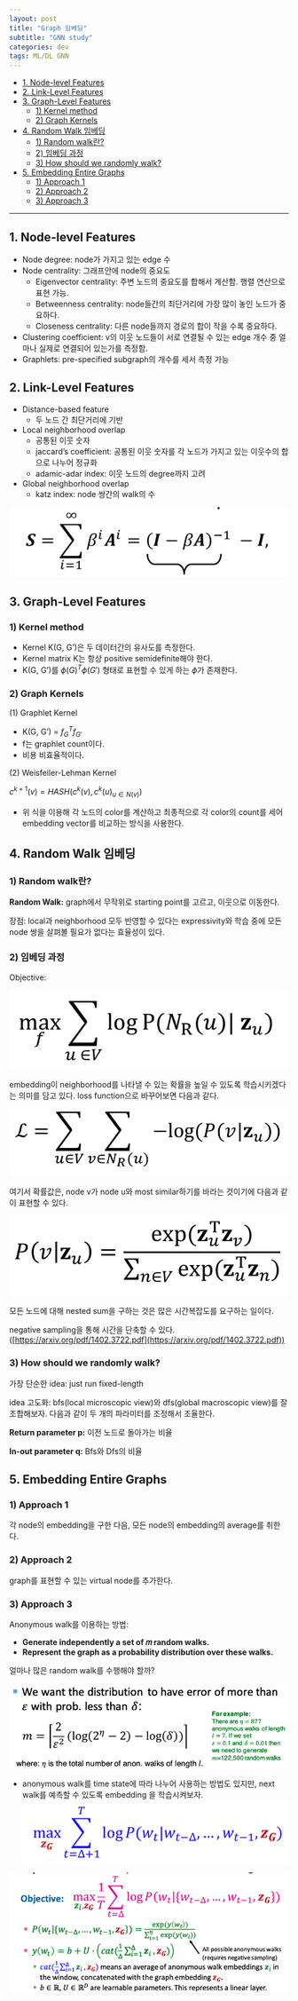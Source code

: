 ```yaml
---
layout: post
title: "Graph 임베딩"
subtitle: "GNN study"
categories: dev
tags: ML/DL GNN
---
```


<!-- @import "[TOC]" {cmd="toc" depthFrom=1 depthTo=6 orderedList=false} -->

<!-- code_chunk_output -->
- [1. Node-level Features](#1-node-level-features)
- [2. Link-Level Features](#2-link-level-features)
- [3. Graph-Level Features](#3-graph-level-features)
  - [1) Kernel method](#1-kernel-method)
  - [2) Graph Kernels](#2-graph-kernels)
- [4. Random Walk 임베딩](#4-random-walk-임베딩)
  - [1) Random walk란?](#1-random-walk란)
  - [2) 임베딩 과정](#2-임베딩-과정)
  - [3) How should we randomly walk?](#3-how-should-we-randomly-walk)
- [5. Embedding Entire Graphs](#5-embedding-entire-graphs)
  - [1) Approach 1](#1-approach-1)
  - [2) Approach 2](#2-approach-2)
  - [3) Approach 3](#3-approach-3)
<!-- /code_chunk_output -->

---


## 1. Node-level Features

- Node degree: node가 가지고 있는 edge 수
- Node centrality: 그래프안에 node의 중요도
    - Eigenvector centrality: 주변 노드의 중요도를 합해서 계산함. 행렬 연산으로 표현 가능.
    - Betweenness centrality: node들간의 최단거리에 가장 많이 놓인 노드가 중요하다.
    - Closeness centrality: 다른 node들까지 경로의 합이 작을 수록 중요하다.
- Clustering coefficient: v의 이웃 노드들이 서로 연결될 수 있는 edge 개수 중 얼마나 실제로 연결되어 있는가를 측정함.
- Graphlets: pre-specified subgraph의 개수를 세서 측정 가능

## 2. Link-Level Features

- Distance-based feature
    - 두 노드 간 최단거리에 기반
- Local neighborhood overlap
    - 공통된 이웃 숫자
    - jaccard’s coefficient: 공통된 이웃 숫자를 각 노드가 가지고 있는 이웃수의 합으로 나누어 정규화
    - adamic-adar index: 이웃 노드의 degree까지 고려
- Global neighborhood overlap
    - katz index: node 쌍간의 walk의 수
    
![Equation0](https://raw.githubusercontent.com/Cho-Geonwoo/Cho-Geonwoo.github.io/master/assets/img/contents/gnn/embeddings/equation0.png)
    

## 3. Graph-Level Features

### 1) Kernel method

- Kernel K(G, G’)은 두 데이터간의 유사도를 측정한다.
- Kernel matrix K는 항상 positive semidefinite해야 한다.
- K(G, G’)를 $\phi(G)^T\phi(G')$ 형태로 표현할 수 있게 하는 $\phi$가 존재한다.

### 2) Graph Kernels

(1) Graphlet Kernel

- K(G, G’) = $f_G^T f_{G'}$
- f는 graphlet count이다.
- 비용 비효율적이다.

(2) Weisfeiler-Lehman Kernel

$c^{k+1}(v) = HASH({c^{k}(v),{c^{k}(u)_{u\in N(v)}} })$

- 위 식을 이용해 각 노드의 color를 계산하고 최종적으로 각 color의 count를 세어 embedding vector를 비교하는 방식을 사용한다.

## 4. Random Walk 임베딩

### 1) Random walk란?

**Random Walk:** graph에서 무작위로 starting point를 고르고, 이웃으로 이동한다.

장점: local과 neighborhood 모두 반영할 수 있다는 expressivity와 학습 중에 모든 node 쌍을 살펴볼 필요가 없다는 효율성이 있다.

### 2) 임베딩 과정

Objective: 

![Equation1](https://raw.githubusercontent.com/Cho-Geonwoo/Cho-Geonwoo.github.io/master/assets/img/contents/gnn/embeddings/equation1.png)

embedding이 neighborhood를 나타낼 수 있는 확률을 높일 수 있도록 학습시키겠다는 의미를 담고 있다. loss function으로 바꾸어보면 다음과 같다.

![Equation2](https://raw.githubusercontent.com/Cho-Geonwoo/Cho-Geonwoo.github.io/master/assets/img/contents/gnn/embeddings/equation2.png)

여기서 확률값은, node v가 node u와 most similar하기를 바라는 것이기에 다음과 같이 표현할 수 있다.

![Equation3](https://raw.githubusercontent.com/Cho-Geonwoo/Cho-Geonwoo.github.io/master/assets/img/contents/gnn/embeddings/equation3.png)

모든 노드에 대해 nested sum을 구하는 것은 많은 시간복잡도를 요구하는 일이다.

negative sampling을 통해 시간을 단축할 수 있다. ([https://arxiv.org/pdf/1402.3722.pdf](https://arxiv.org/pdf/1402.3722.pdf))

### 3) How should we randomly walk?

가장 단순한 idea: just run fixed-length

idea 고도화: bfs(local microscopic view)와 dfs(global macroscopic view)를 잘 조합해보자. 다음과 같이 두 개의 파라미터를 조정해서 조율한다.

**Return parameter p:** 이전 노드로 돌아가는 비율

**In-out parameter q:** Bfs와 Dfs의 비율

## 5. Embedding Entire Graphs

### 1) Approach 1

각 node의 embedding을 구한 다음, 모든 node의 embedding의 average를 취한다.

### 2) Approach 2

graph를 표현할 수 있는 virtual node를 추가한다.

### 3) Approach 3

Anonymous walk를 이용하는 방법: 

- **Generate independently a set of 𝑚 random walks.**
- **Represent the graph as a probability distribution over these walks.**

얼마나 많은 random walk를 수행해야 할까?

![Equation4](https://raw.githubusercontent.com/Cho-Geonwoo/Cho-Geonwoo.github.io/master/assets/img/contents/gnn/embeddings/equation4.png)

- anonymous walk를 time state에 따라 나누어 사용하는 방법도 있지만, next walk를 예측할 수 있도록 embedding 을 학습시켜보자.
![Equation5](https://raw.githubusercontent.com/Cho-Geonwoo/Cho-Geonwoo.github.io/master/assets/img/contents/gnn/embeddings/equation5.png)

![Equation6](https://raw.githubusercontent.com/Cho-Geonwoo/Cho-Geonwoo.github.io/master/assets/img/contents/gnn/embeddings/equation6.png)
